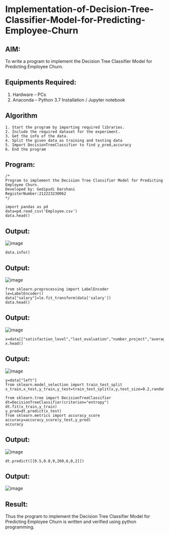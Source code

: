 # Implementation-of-Decision-Tree-Classifier-Model-for-Predicting-Employee-Churn

## AIM:
To write a program to implement the Decision Tree Classifier Model for Predicting Employee Churn.

## Equipments Required:
1. Hardware – PCs
2. Anaconda – Python 3.7 Installation / Jupyter notebook

## Algorithm
```
1. Start the program by importing required libraries.
2. Include the required dataset for the experiment.
3. Get the info of the data.
4. Split the given data as training and testing data
5. Import DecisionTreeClassifier to find y_pred,accuracy
6. End the program
```
## Program:
```
/*
Program to implement the Decision Tree Classifier Model for Predicting Employee Churn.
Developed by: Gedipudi Darshani
RegisterNumber:212223230062  
*/
```
```
import pandas as pd 
data=pd.read_csv('Employee.csv')
data.head()
```
## Output:
![image](https://github.com/user-attachments/assets/84336748-62e5-4402-9e20-000e558bb906)
```
data.info()
```
## Output:
![image](https://github.com/user-attachments/assets/8bd94649-dc2c-4354-bf54-826ec4ff827e)
```
from sklearn.preprocessing import LabelEncoder
le=LabelEncoder()
data["salary"]=le.fit_transform(data['salary'])
data.head()
```
## Output:
![image](https://github.com/user-attachments/assets/a7a615c1-c59d-4e0b-9d61-873cf5e86e5e)
```
x=data[["satisfaction_level","last_evaluation","number_project","average_montly_hours","Work_accident","promotion_last_5years","salary"]]
x.head()
```
## Output:
![image](https://github.com/user-attachments/assets/214bb260-f400-4c6d-8d99-cf07c42db169)
```
y=data["left"]
from sklearn.model_selection import train_test_split
x_train,x_test,y_train,y_test=train_test_split(x,y,test_size=0.2,random_state=2)
```
```
from sklearn.tree import DecisionTreeClassifier
dt=DecisionTreeClassifier(criterion="entropy")
dt.fit(x_train,y_train)
y_pred=dt.predict(x_test)
from sklearn.metrics import accuracy_score
accuracy=accuracy_score(y_test,y_pred)
accuracy
```
## Output:
![image](https://github.com/user-attachments/assets/758d49fe-1220-4e3a-81aa-343416ce9b38)
```
dt.predict([[0.5,0.8,9,260,6,0,2]])
```
## Output:
![image](https://github.com/user-attachments/assets/b5b2cfa5-f448-47e5-8af0-eadb335779ba)

## Result:
Thus the program to implement the  Decision Tree Classifier Model for Predicting Employee Churn is written and verified using python programming.
